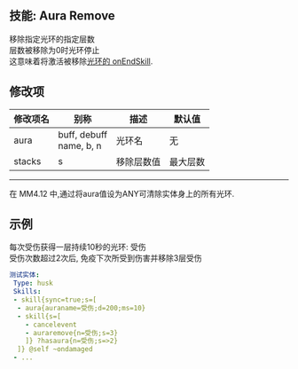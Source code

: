 技能: Aura Remove
--------------------------

移除指定光环的指定层数   
层数被移除为0时光环停止  
这意味着将激活被移除[光环的 onEndSkill](/技能/列表/aura).

修改项
----------

| 修改项名 | 别称    | 描述                                                                                                    | 默认值 |
|-----------|------------|----------------------------------------------------------------------------------------------------------------|---------------|
| aura      | buff, debuff<br>name, b, n | 光环名 | 无 |
| stacks    | s                        | 移除层数值 | 最大层数 |

--------

在 MM4.12 中,通过将aura值设为ANY可清除实体身上的所有光环.

示例
--------

每次受伤获得一层持续10秒的光环: 受伤  
受伤次数超过2次后, 免疫下次所受到伤害并移除3层受伤

```yaml
测试实体:
 Type: husk
 Skills:
 - skill{sync=true;s=[
  - aura{auraname=受伤;d=200;ms=10}
  - skill{s=[
    - cancelevent
    - auraremove{n=受伤;s=3}
    ]} ?hasaura{n=受伤;s=>2}
  ]} @self ~ondamaged
 - ...
```